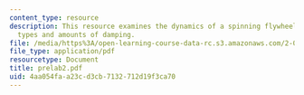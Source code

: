 ```yaml
---
content_type: resource
description: This resource examines the dynamics of a spinning flywheel, with differents
  types and amounts of damping.
file: /media/https%3A/open-learning-course-data-rc.s3.amazonaws.com/2-003-modeling-dynamics-and-control-i-spring-2005/4aa054faa23cd3cb7132712d19f3ca70_prelab2.pdf
file_type: application/pdf
resourcetype: Document
title: prelab2.pdf
uid: 4aa054fa-a23c-d3cb-7132-712d19f3ca70
---
```

